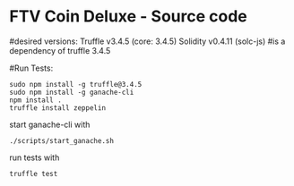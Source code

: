 # FTV Coin Deluxe - Source code

#desired versions:
Truffle v3.4.5 (core: 3.4.5)
Solidity v0.4.11 (solc-js)  #is a dependency of truffle 3.4.5

#Run Tests:

    sudo npm install -g truffle@3.4.5
    sudo npm install -g ganache-cli
    npm install .
    truffle install zeppelin

start ganache-cli with

    ./scripts/start_ganache.sh

run tests with

    truffle test
